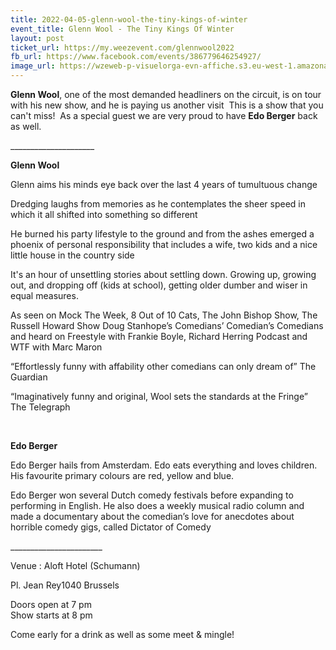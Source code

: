 ```yaml
---
title: 2022-04-05-glenn-wool-the-tiny-kings-of-winter
event_title: Glenn Wool - The Tiny Kings Of Winter
layout: post
ticket_url: https://my.weezevent.com/glennwool2022
fb_url: https://www.facebook.com/events/386779646254927/
image_url: https://wzeweb-p-visuelorga-evn-affiche.s3.eu-west-1.amazonaws.com/affiche_825357.jpg
---
```

<p> <strong>Glenn Wool</strong>, one of the most demanded headliners on the circuit,&nbsp;is on tour with his new show, and he is paying us another visit&nbsp; This is a show that you can't miss!&nbsp; As a special guest we are very proud to have&nbsp;<strong>Edo Berger</strong> back as well.</p>
<p> _____________________</p>
<p> <strong>Glenn Wool</strong></p>
<p> Glenn&nbsp;aims his minds eye back over the last 4 years of tumultuous change</p>
<p> Dredging laughs from memories as he contemplates the sheer speed in which it all shifted into something so different</p>
<p> He burned his party lifestyle to the ground and from the ashes emerged a phoenix of personal responsibility that includes a wife, two kids and a nice little house in the country side</p>
<p> It's an hour of unsettling stories about settling down. Growing up, growing out, and dropping off (kids at school), getting older dumber and wiser in equal measures.</p>
<p> As seen on Mock The Week, 8 Out of 10 Cats, The John Bishop Show, The Russell Howard Show Doug Stanhope’s Comedians’ Comedian’s Comedians and heard on Freestyle with Frankie Boyle, Richard Herring Podcast and WTF with Marc Maron</p>
<p> “Effortlessly funny with affability other comedians can only dream of” The Guardian&nbsp;</p>
<p> “Imaginatively funny and original,&nbsp;Wool&nbsp;sets the standards at the Fringe” The Telegraph&nbsp;</p>
<p> &nbsp;</p>
<p> <strong>Edo Berger</strong></p>
<p> Edo Berger hails from Amsterdam. Edo eats everything and loves children. His favourite primary colours are red, yellow and blue.</p>
<p> Edo Berger won several Dutch comedy festivals before expanding to performing in English. He also does a weekly musical radio column and made a documentary about the comedian’s love for anecdotes about horrible comedy gigs, called Dictator of Comedy</p>
<p> _______________________</p>
<p> Venue : Aloft Hotel (Schumann)</p>
<p> Pl. Jean Rey1040 Brussels</p>
<p> Doors open at 7 pm<br> Show starts at 8 pm</p>
<p> Come early for a drink as well as some meet &amp; mingle!</p>